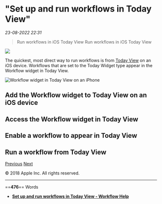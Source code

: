 # "Set up and run workflows in Today View"

*23-08-2022 22:31* 

> Run workflows in iOS Today View
Run workflows in iOS Today View

![](https://help.apple.com/workflow/en.lproj/GlobalArt/AppIconDefault_Workflow.png)

The quickest, most direct way to run workflows is from [Today View](http://help.apple.com/iphone/11/#/iphb8f1bf206) on an iOS device. Workflows that are set to the Today Widget type appear in the Workflow widget in Today View.

![Workflow widget in Today View on an iPhone](https://help.apple.com/workflow/en.lproj/Art/S0109_WidgetExample.png)

## Add the Workflow widget to Today View on an iOS device

## Access the Workflow widget in Today View

## Enable a workflow to appear in Today View

## Run a workflow from Today View

[Previous](https://help.apple.com/workflow/#/apda75604f37) [Next](https://help.apple.com/workflow/#/apd081d9d61f)

© 2018 Apple Inc. All rights reserved.
***

==**476**== Words

- **[Set up and run workflows in Today View - Workflow Help](https://help.apple.com/workflow/#/apda11a05448)**